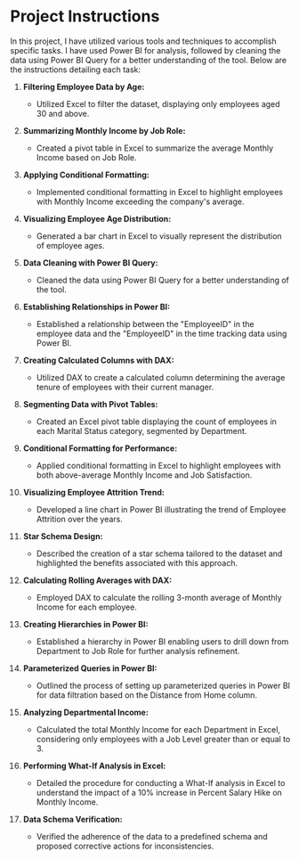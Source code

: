 # Project Instructions  

In this project, I have utilized various tools and techniques to accomplish specific tasks. I have used Power BI for analysis, followed by cleaning the data using Power BI Query for a better understanding of the tool. Below are the instructions detailing each task:

1. **Filtering Employee Data by Age:**  
   - Utilized Excel to filter the dataset, displaying only employees aged 30 and above.  

2. **Summarizing Monthly Income by Job Role:**  
   - Created a pivot table in Excel to summarize the average Monthly Income based on Job Role.  

3. **Applying Conditional Formatting:**  
   - Implemented conditional formatting in Excel to highlight employees with Monthly Income exceeding the company's average.  

4. **Visualizing Employee Age Distribution:**  
   - Generated a bar chart in Excel to visually represent the distribution of employee ages.  

5. **Data Cleaning with Power BI Query:**  
   - Cleaned the data using Power BI Query for a better understanding of the tool.  

6. **Establishing Relationships in Power BI:**  
   - Established a relationship between the "EmployeeID" in the employee data and the "EmployeeID" in the time tracking data using Power BI.  

7. **Creating Calculated Columns with DAX:**  
   - Utilized DAX to create a calculated column determining the average tenure of employees with their current manager.  

8. **Segmenting Data with Pivot Tables:**  
   - Created an Excel pivot table displaying the count of employees in each Marital Status category, segmented by Department.  

9. **Conditional Formatting for Performance:**  
   - Applied conditional formatting in Excel to highlight employees with both above-average Monthly Income and Job Satisfaction.  

10. **Visualizing Employee Attrition Trend:**  
    - Developed a line chart in Power BI illustrating the trend of Employee Attrition over the years.  

11. **Star Schema Design:**  
    - Described the creation of a star schema tailored to the dataset and highlighted the benefits associated with this approach.  

12. **Calculating Rolling Averages with DAX:**  
    - Employed DAX to calculate the rolling 3-month average of Monthly Income for each employee.  

13. **Creating Hierarchies in Power BI:**  
    - Established a hierarchy in Power BI enabling users to drill down from Department to Job Role for further analysis refinement.  

14. **Parameterized Queries in Power BI:**  
    - Outlined the process of setting up parameterized queries in Power BI for data filtration based on the Distance from Home column.  

15. **Analyzing Departmental Income:**  
    - Calculated the total Monthly Income for each Department in Excel, considering only employees with a Job Level greater than or equal to 3.  

16. **Performing What-If Analysis in Excel:**  
    - Detailed the procedure for conducting a What-If analysis in Excel to understand the impact of a 10% increase in Percent Salary Hike on Monthly Income.  

17. **Data Schema Verification:**  
    - Verified the adherence of the data to a predefined schema and proposed corrective actions for inconsistencies.  


